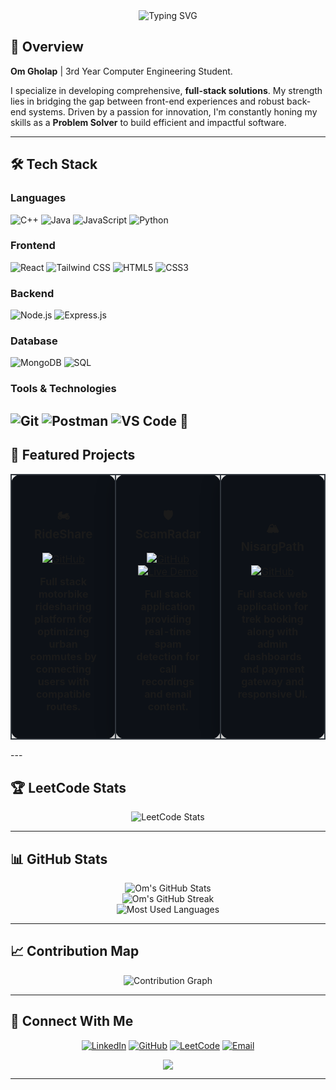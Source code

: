 <div align="center">
  <img src="https://readme-typing-svg.herokuapp.com?font=Fira+Code&size=30&pause=1000&color=36BCF7&center=true&vCenter=true&width=600&lines=Full+Stack+Developer;Computer+Engineering+Student;MERN+Stack+Enthusiast;Problem+Solver" alt="Typing SVG" />
</div>

## 🌟 Overview

**Om Gholap** | 3rd Year Computer Engineering Student.

I specialize in developing comprehensive, **full-stack solutions**. My strength lies in bridging the gap between front-end experiences and robust back-end systems. Driven by a passion for innovation, I'm constantly honing my skills as a **Problem Solver** to build efficient and impactful software.

---

## 🛠️ Tech Stack

### Languages
![C++](https://img.shields.io/badge/C%2B%2B-00599C?style=for-the-badge&logo=c%2B%2B&logoColor=white)
![Java](https://img.shields.io/badge/Java-ED8B00?style=for-the-badge&logo=openjdk&logoColor=white)
![JavaScript](https://img.shields.io/badge/JavaScript-F7DF1E?style=for-the-badge&logo=javascript&logoColor=black)
![Python](https://img.shields.io/badge/Python-3776AB?style=for-the-badge&logo=python&logoColor=white)

### Frontend
![React](https://img.shields.io/badge/React-61DAFB?style=for-the-badge&logo=react&logoColor=black)
![Tailwind CSS](https://img.shields.io/badge/Tailwind_CSS-38B2AC?style=for-the-badge&logo=tailwind-css&logoColor=white)
![HTML5](https://img.shields.io/badge/HTML5-E34F26?style=for-the-badge&logo=html5&logoColor=white)
![CSS3](https://img.shields.io/badge/CSS3-1572B6?style=for-the-badge&logo=css3&logoColor=white)

### Backend
![Node.js](https://img.shields.io/badge/Node.js-43853D?style=for-the-badge&logo=node.js&logoColor=white)
![Express.js](https://img.shields.io/badge/Express.js-404D59?style=for-the-badge&logo=express&logoColor=white)

### Database
![MongoDB](https://img.shields.io/badge/MongoDB-4EA94B?style=for-the-badge&logo=mongodb&logoColor=white)
![SQL](https://img.shields.io/badge/SQL-336791?style=for-the-badge&logo=postgresql&logoColor=white)

### Tools & Technologies
![Git](https://img.shields.io/badge/Git-F05032?style=for-the-badge&logo=git&logoColor=white)
![Postman](https://img.shields.io/badge/Postman-FF6C37?style=for-the-badge&logo=postman&logoColor=white)
![VS Code](https://img.shields.io/badge/VS_Code-007ACC?style=for-the-badge&logo=visual-studio-code&logoColor=white)
👋
---
## 🚀 Featured Projects

<div align="center">
  
<table>
<tr>
<td width="33%" align="center" style="background-color: #0D1117; border: 2px solid #30363D; border-radius: 15px; padding: 25px; box-shadow: 0 8px 32px rgba(0,0,0,0.3);">

### 🏍️ RideShare
[![GitHub](https://img.shields.io/badge/GitHub-Repo-black?style=flat&logo=github)](https://github.com/omgholap11/RideShare)

**Full stack motorbike ridesharing platform for optimizing urban commutes by connecting users with compatible routes.**

</td>
<td width="33%" align="center" style="background-color: #0D1117; border: 2px solid #30363D; border-radius: 15px; padding: 25px; box-shadow: 0 8px 32px rgba(0,0,0,0.3);">

### 🛡️ ScamRadar
[![GitHub](https://img.shields.io/badge/GitHub-Repo-black?style=flat&logo=github)](https://github.com/Sarish05/ScamRadar)
[![Live Demo](https://img.shields.io/badge/🔗-Live%20Demo-blue?style=flat&labelColor=000000)](https://scam-radar.vercel.app/)

**Full stack application providing real-time spam detection for call recordings and email content.**

</td>
<td width="33%" align="center" style="background-color: #0D1117; border: 2px solid #30363D; border-radius: 15px; padding: 25px; box-shadow: 0 8px 32px rgba(0,0,0,0.3);">

### 🏔️ NisargPath
[![GitHub](https://img.shields.io/badge/GitHub-Repo-black?style=flat&logo=github)](https://github.com/omgholap11/NisargPath)

**Full stack web application for trek booking along with admin dashboards and payment gateway and responsive UI.**

</td>
</tr>
</table>

</div>
---

## 🏆 LeetCode Stats

<div align="center">
  <img src="https://leetcard.jacoblin.cool/Om_Gholap?theme=dark&font=Karma&ext=heatmap" alt="LeetCode Stats"/>
</div>


---

## 📊 GitHub Stats

<div align="center">
  <img src="https://github-readme-stats.vercel.app/api?username=omgholap11&show_icons=true&theme=tokyonight&hide_border=true&bg_color=0D1117" alt="Om's GitHub Stats" />
</div>

<div align="center">
  <img src="https://github-readme-streak-stats.herokuapp.com/?user=omgholap11&theme=tokyonight&hide_border=true&background=0D1117" alt="Om's GitHub Streak" />
</div>

<div align="center">
  <img src="https://github-readme-stats.vercel.app/api/top-langs/?username=omgholap11&layout=compact&theme=tokyonight&hide_border=true&bg_color=0D1117" alt="Most Used Languages" />
</div>

---

## 📈 Contribution Map

<div align="center">
  <img src="https://github-readme-activity-graph.vercel.app/graph?username=omgholap11&theme=tokyo-night&hide_border=true&bg_color=0D1117" alt="Contribution Graph" />
</div>

---

## 🤝 Connect With Me

<div align="center">
  
[![LinkedIn](https://img.shields.io/badge/LinkedIn-0077B5?style=for-the-badge&logo=linkedin&logoColor=white)](https://www.linkedin.com/in/om-gholap-4b011b293)
[![GitHub](https://img.shields.io/badge/GitHub-100000?style=for-the-badge&logo=github&logoColor=white)](https://github.com/omgholap11)
[![LeetCode](https://img.shields.io/badge/LeetCode-FFA116?style=for-the-badge&logo=leetcode&logoColor=black)](https://leetcode.com/Om_Gholap)
[![Email](https://img.shields.io/badge/Email-D14836?style=for-the-badge&logo=gmail&logoColor=white)](mailto:omgholap051@gmail.com)

</div>


<div align="center">
  <img src="https://capsule-render.vercel.app/api?type=waving&color=0:36BCF7,100:667eea&height=120&section=footer&animation=fadeIn" />
</div>

---




